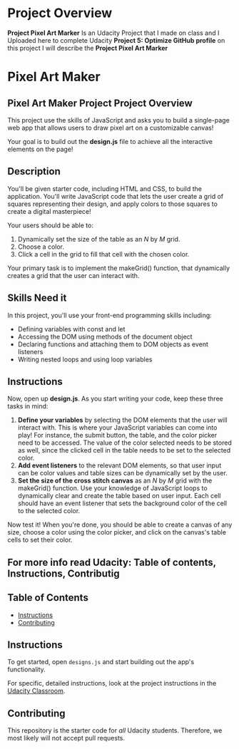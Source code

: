 # Project Overview
**Project Pixel Art Marker** Is an Udacity Project that I made on class and I Uploaded here to complete Udacity **Project 5: Optimize GitHub profile** on this project I will describe the **Project Pixel Art Marker**

# Pixel Art Maker 

## Pixel Art Maker Project Project Overview
This project use the skills of JavaScript and asks you to build a single-page web app that allows users to draw pixel art on a customizable canvas!

Your goal is to build out the **design.js** file to achieve all the interactive elements on the page!

## Description
You'll be given starter code, including HTML and CSS, to build the application. You'll write JavaScript code that lets the user create a grid of squares representing their design, and apply colors to those squares to create a digital masterpiece!

Your users should be able to:

1. Dynamically set the size of the table as an _N_ by _M_ grid.
2. Choose a color.
3. Click a cell in the grid to fill that cell with the chosen color.

Your primary task is to implement the makeGrid() function, that dynamically creates a grid that the user can interact with.

## Skills Need it
In this project, you'll use your front-end programming skills including:

* Defining variables with const and let
* Accessing the DOM using methods of the document object
* Declaring functions and attaching them to DOM objects as event listeners
* Writing nested loops and using loop variables
## Instructions
Now, open up **design.js**. As you start writing your code, keep these three tasks in mind:

  1. **Define your variables** by selecting the DOM elements that the user will interact with. This is where your JavaScript variables can come into play! For instance, the submit button, the table, and the color picker need to be accessed. The value of the color selected needs to be stored as well, since the clicked cell in the table needs to be set to the selected color.
  2. **Add event listeners** to the relevant DOM elements, so that user input can be color values and table sizes can be dynamically set by the user.
  3. **Set the size of the cross stitch canvas** as an _N_ by _M_ grid with the makeGrid() function. Use your knowledge of JavaScript loops to dynamically clear and create the table based on user input. Each cell should have an event listener that sets the background color of the cell to the selected color.

Now test it! When you're done, you should be able to create a canvas of any size, choose a color using the color picker, and click on the canvas's table cells to set their color.

## For more info read Udacity: Table of contents, Instructions, Contributig
## Table of Contents

* [Instructions](#instructions)
* [Contributing](#contributing)

## Instructions

To get started, open `designs.js` and start building out the app's functionality.

For specific, detailed instructions, look at the project instructions in the [Udacity Classroom](https://classroom.udacity.com/me).

## Contributing

This repository is the starter code for _all_ Udacity students. Therefore, we most likely will not accept pull requests.
